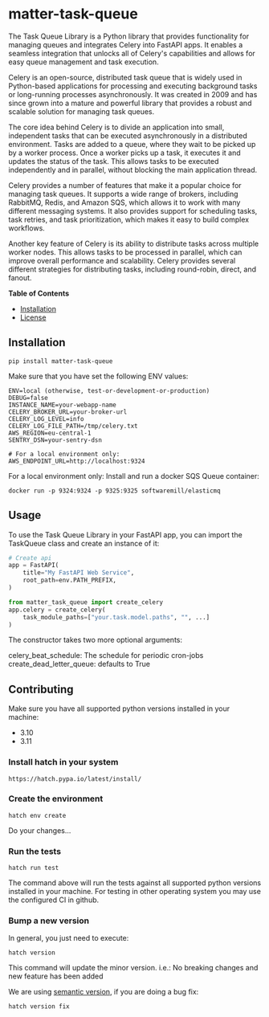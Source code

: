 # matter-task-queue

The Task Queue Library is a Python library that provides functionality for managing queues and integrates Celery into FastAPI apps. It enables a seamless integration that unlocks all of Celery's capabilities and allows for easy queue management and task execution.

Celery is an open-source, distributed task queue that is widely used in Python-based applications for processing and executing background tasks or long-running processes asynchronously. It was created in 2009 and has since grown into a mature and powerful library that provides a robust and scalable solution for managing task queues.

The core idea behind Celery is to divide an application into small, independent tasks that can be executed asynchronously in a distributed environment. Tasks are added to a queue, where they wait to be picked up by a worker process. Once a worker picks up a task, it executes it and updates the status of the task. This allows tasks to be executed independently and in parallel, without blocking the main application thread.

Celery provides a number of features that make it a popular choice for managing task queues. It supports a wide range of brokers, including RabbitMQ, Redis, and Amazon SQS, which allows it to work with many different messaging systems. It also provides support for scheduling tasks, task retries, and task prioritization, which makes it easy to build complex workflows.

Another key feature of Celery is its ability to distribute tasks across multiple worker nodes. This allows tasks to be processed in parallel, which can improve overall performance and scalability. Celery provides several different strategies for distributing tasks, including round-robin, direct, and fanout.

**Table of Contents**

- [Installation](#installation)
- [License](./LICENSE)

## Installation

```console
pip install matter-task-queue
```

Make sure that you have set the following ENV values:
```console
ENV=local (otherwise, test-or-development-or-production)
DEBUG=false
INSTANCE_NAME=your-webapp-name
CELERY_BROKER_URL=your-broker-url
CELERY_LOG_LEVEL=info
CELERY_LOG_FILE_PATH=/tmp/celery.txt
AWS_REGION=eu-central-1
SENTRY_DSN=your-sentry-dsn

# For a local environment only:
AWS_ENDPOINT_URL=http://localhost:9324
```

For a local environment only:
Install and run a docker SQS Queue container:

```console
docker run -p 9324:9324 -p 9325:9325 softwaremill/elasticmq
```

## Usage

To use the Task Queue Library in your FastAPI app, you can import the TaskQueue class and create an instance of it:

```python
# Create api
app = FastAPI(
    title="My FastAPI Web Service",
    root_path=env.PATH_PREFIX,
)

from matter_task_queue import create_celery
app.celery = create_celery(
    task_module_paths=["your.task.model.paths", "", ...]
)
```

The constructor takes two more optional arguments:

celery_beat_schedule: The schedule for periodic cron-jobs
create_dead_letter_queue: defaults to True


## Contributing

Make sure you have all supported python versions installed in your machine:

* 3.10
* 3.11

### Install hatch in your system

```https://hatch.pypa.io/latest/install/```

### Create the environment

```console
hatch env create
```

Do your changes...

### Run the tests

```console
hatch run test
```

The command above will run the tests against all supported python versions
installed in your machine. For testing in other operating system you may use the
configured CI in github. 

### Bump a new version

In general, you just need to execute:

```console
hatch version
```

This command will update the minor version. i.e.:
No breaking changes and new feature has been added

We are using [semantic version](https://semver.org/), if you are doing a bug fix:

```console
hatch version fix
```
